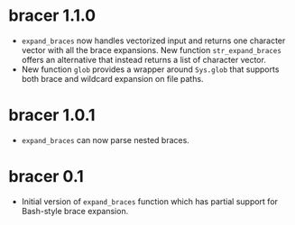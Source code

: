 
bracer 1.1.0
============

* ``expand_braces`` now handles vectorized input and returns one character vector with all the brace expansions.  New function ``str_expand_braces`` offers an alternative that instead returns a list of character vector.
* New function ``glob`` provides a wrapper around ``Sys.glob`` that supports
  both brace and wildcard expansion on file paths.


bracer 1.0.1
============

* ``expand_braces`` can now parse nested braces.

bracer 0.1
==========

* Initial version of ``expand_braces`` function which has partial support for Bash-style brace expansion.
